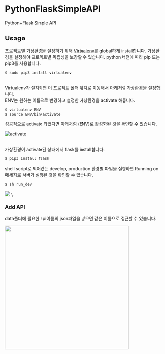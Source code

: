 # PythonFlaskSimpleAPI
Python+Flask Simple API

## Usage
프로젝트별 가상환경을 설정하기 위해 [Virtualenv](https://virtualenv.pypa.io/en/latest/)를 global하게 install합니다. 가상환경을 설정해야 프로젝트별 독립성을 보장할 수 있습니다. python 버전에 따라 pip 또는 pip3를 사용합니다.

```bash
$ sudo pip3 install virtualenv
```
\
Virtualenv가 설치되면 이 프로젝트 폴더 위치로 이동해서 아래처럼 가상환경을 설정합니다.\
ENV는 원하는 이름으로 변경하고 설정한 가상환경을 activate 해줍니다.

```bash
$ virtualenv ENV
$ source ENV/bin/activate
```
성공적으로 activate 되었다면 아래처럼 (ENV)로 활성화된 것을 확인할 수 있습니다.

![activate](https://postfiles.pstatic.net/MjAxODExMjFfMjU2/MDAxNTQyNzgzODY0MTMz.FHBEpzFhlJqpxu9Y6YJH1GBA6jMHB8hpmYG45GFG6q0g.tPNGmNb1uRiWRlEuVknOStRSqxU1FMpzgzTuE3gEvoMg.PNG.evanecen/image_1911722901542783810730.png?type=w773)

\
가상환경이 activate된 상태에서 flask를 install합니다.
```bash
$ pip3 install flask
```

shell script로 되어있는 develop, production 환경별 파일을 실행하면 Running on 메세지로 서버가 실행된 것을 확인할 수 있습니다.
```bash
$ sh run_dev
```
![](https://postfiles.pstatic.net/MjAxODExMjJfNTYg/MDAxNTQyODY0OTcwNzI5.8Td78IOVQxtdYLaNJJoicYHjCMwB7wFrrLVWgSjomuIg.Qeg7lTvKKwP63qW2YOj-E-EHsnQl0DbIZ-8-ioYov2Eg.PNG.evanecen/image_8436093021542864930128.png?type=w773)
\


### Add API
data폴더에 필요한 api이름의 json파일을 넣으면 같은 이름으로 접근할 수 있습니다.

<img src="https://user-images.githubusercontent.com/38330816/48916456-b9ebb380-eec5-11e8-9992-2c0739dfadb2.png" width="400">

